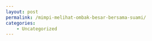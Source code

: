 ```yaml
---
layout: post
permalink: /mimpi-melihat-ombak-besar-bersama-suami/
categories:
    - Uncategorized
---
```


